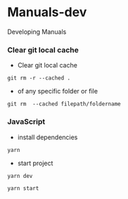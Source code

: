 # Manuals-dev
Developing Manuals

### Clear git local cache ###
- Clear git local cache 
```
git rm -r --cached .
```

- of any specific folder or file
```
git rm  --cached filepath/foldername
```

### JavaScript ###
- install dependencies
```
yarn
```

- start project
```
yarn dev
```

```
yarn start
```